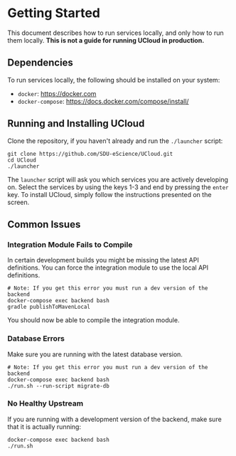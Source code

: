 # Getting Started

This document describes how to run services locally, and only how to run them locally. __This is not a guide for running
UCloud in production.__

## Dependencies 

To run services locally, the following should be installed on your  system:
 
 - `docker`: https://docker.com
 - `docker-compose`: https://docs.docker.com/compose/install/

## Running and Installing UCloud

Clone the repository, if you haven't already and run the `./launcher` script:

```
git clone https://github.com/SDU-eScience/UCloud.git
cd UCloud
./launcher
```

The `launcher` script will ask you which services you are actively developing on. Select the services by using the
keys 1-3 and end by pressing the `enter` key. To install UCloud, simply follow the instructions presented on the screen.

## Common Issues

### Integration Module Fails to Compile

In certain development builds you might be missing the latest API definitions. You can force the integration module
to use the local API definitions.

```
# Note: If you get this error you must run a dev version of the backend
docker-compose exec backend bash
gradle publishToMavenLocal
```

You should now be able to compile the integration module.

### Database Errors

Make sure you are running with the latest database version.

```
# Note: If you get this error you must run a dev version of the backend
docker-compose exec backend bash
./run.sh --run-script migrate-db
```

### No Healthy Upstream

If you are running with a development version of the backend, make sure that it is actually running:

```
docker-compose exec backend bash
./run.sh
```
